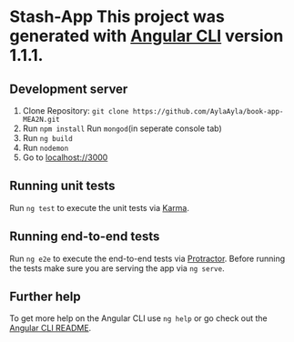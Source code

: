 # Stash-App This project was generated with [Angular CLI](https://github.com/angular/angular-cli) version 1.1.1.  
## Development server

1. Clone Repository: `git clone https://github.com/AylaAyla/book-app-MEA2N.git`
2. Run `npm install`
   Run `mongod`(in seperate console tab)
3. Run `ng build` 
4. Run `nodemon`
5. Go to [localhost://3000](http://localhost:3000/)


## Running unit tests

Run `ng test` to execute the unit tests via [Karma](https://karma-runner.github.io).

## Running end-to-end tests

Run `ng e2e` to execute the end-to-end tests via [Protractor](http://www.protractortest.org/).
Before running the tests make sure you are serving the app via `ng serve`.

## Further help

To get more help on the Angular CLI use `ng help` or go check out the [Angular CLI README](https://github.com/angular/angular-cli/blob/master/README.md).
